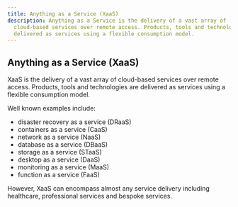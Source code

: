 ```yaml
---
title: Anything as a Service (XaaS)
description: Anything as a Service is the delivery of a vast array of
  cloud-based services over remote access. Products, tools and technologies are
  delivered as services using a flexible consumption model.
---
```


## Anything as a Service (XaaS)

XaaS is the delivery of a vast array of cloud-based services over remote access. Products, tools and technologies are delivered as services using a flexible consumption model.

Well known examples include:

- disaster recovery as a service (DRaaS)
- containers as a service (CaaS)
- network as a service (NaaS)
- database as a service (DBaaS)
- storage as a service (STaaS)
- desktop as a service (DaaS)
- monitoring as a service (MaaS)
- function as a service (FaaS)

However, XaaS can encompass almost any service delivery including healthcare, professional services and bespoke services.
